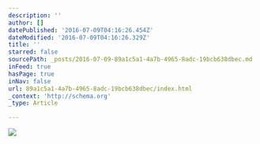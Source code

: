```yaml
---
description: ''
author: []
datePublished: '2016-07-09T04:16:26.454Z'
dateModified: '2016-07-09T04:16:26.329Z'
title: ''
starred: false
sourcePath: _posts/2016-07-09-89a1c5a1-4a7b-4965-8adc-19bcb638dbec.md
inFeed: true
hasPage: true
inNav: false
url: 89a1c5a1-4a7b-4965-8adc-19bcb638dbec/index.html
_context: 'http://schema.org'
_type: Article

---
```

![](https://the-grid-user-content.s3-us-west-2.amazonaws.com/522de3fe-56a6-47e9-890a-902531b0923f.jpg)